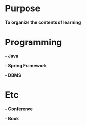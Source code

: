 # Purpose
**To organize the contents of learning**

# Programming
**- Java**

**- Spring Framework**

**- DBMS**


# Etc
**- Conference**

**- Book**
